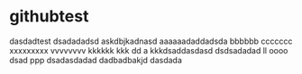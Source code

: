 # githubtest
dasdadtest
dsadadadsd
askdbjkadnasd
aaaaaadaddadsda
bbbbbb
ccccccc
xxxxxxxxx
vvvvvvvv
kkkkkk
kkk
dd
a
kkkdsaddasdasd
dsdsadadad
ll
oooo
dsad
ppp
dsadasdadad
dadbadbakjd
dasdada
